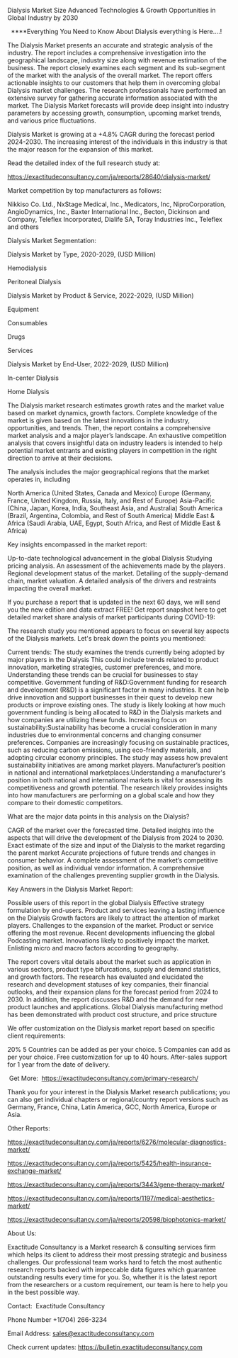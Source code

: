 Dialysis Market Size Advanced Technologies & Growth Opportunities in Global Industry by 2030

  ****Everything You Need to Know About Dialysis everything is Here....!

The Dialysis Market presents an accurate and strategic analysis of the industry. The report includes a comprehensive investigation into the geographical landscape, industry size along with revenue estimation of the business. The report closely examines each segment and its sub-segment of the market with the analysis of the overall market. The report offers actionable insights to our customers that help them in overcoming global Dialysis market challenges. The research professionals have performed an extensive survey for gathering accurate information associated with the market. The Dialysis Market forecasts will provide deep insight into industry parameters by accessing growth, consumption, upcoming market trends, and various price fluctuations.

Dialysis Market is growing at a +4.8% CAGR during the forecast period 2024-2030. The increasing interest of the individuals in this industry is that the major reason for the expansion of this market.

Read the detailed index of the full research study at:

https://exactitudeconsultancy.com/ja/reports/28640/dialysis-market/

Market competition by top manufacturers as follows:

Nikkiso Co. Ltd., NxStage Medical, Inc., Medicators, Inc, NiproCorporation, AngioDynamics, Inc., Baxter International Inc., Becton, Dickinson and Company, Teleflex Incorporated, Dialife SA, Toray Industries Inc., Teleflex and others

Dialysis Market Segmentation:

Dialysis Market by Type, 2020-2029, (USD Million)

Hemodialysis

Peritoneal Dialysis

Dialysis Market by Product & Service, 2022-2029, (USD Million)

Equipment

Consumables

Drugs

Services

Dialysis Market by End-User, 2022-2029, (USD Million)

In-center Dialysis

Home Dialysis

The Dialysis market research estimates growth rates and the market value based on market dynamics, growth factors. Complete knowledge of the market is given based on the latest innovations in the industry, opportunities, and trends. Then, the report contains a comprehensive market analysis and a major player’s landscape. An exhaustive competition analysis that covers insightful data on industry leaders is intended to help potential market entrants and existing players in competition in the right direction to arrive at their decisions.

The analysis includes the major geographical regions that the market operates in, including

North America (United States, Canada and Mexico)
Europe (Germany, France, United Kingdom, Russia, Italy, and Rest of Europe)
Asia-Pacific (China, Japan, Korea, India, Southeast Asia, and Australia)
South America (Brazil, Argentina, Colombia, and Rest of South America)
Middle East & Africa (Saudi Arabia, UAE, Egypt, South Africa, and Rest of Middle East & Africa)

Key insights encompassed in the market report:

Up-to-date technological advancement in the global Dialysis
Studying pricing analysis.
An assessment of the achievements made by the players.
Regional development status of the market.
Detailing of the supply-demand chain, market valuation.
A detailed analysis of the drivers and restraints impacting the overall market.

If you purchase a report that is updated in the next 60 days, we will send you the new edition and data extract FREE! Get report snapshot here to get detailed market share analysis of market participants during COVID-19:

The research study you mentioned appears to focus on several key aspects of the Dialysis markets. Let's break down the points you mentioned:

Current trends: The study examines the trends currently being adopted by major players in the Dialysis This could include trends related to product innovation, marketing strategies, customer preferences, and more. Understanding these trends can be crucial for businesses to stay competitive.
Government funding of R&D:Government funding for research and development (R&D) is a significant factor in many industries. It can help drive innovation and support businesses in their quest to develop new products or improve existing ones. The study is likely looking at how much government funding is being allocated to R&D in the Dialysis markets and how companies are utilizing these funds.
Increasing focus on sustainability:Sustainability has become a crucial consideration in many industries due to environmental concerns and changing consumer preferences. Companies are increasingly focusing on sustainable practices, such as reducing carbon emissions, using eco-friendly materials, and adopting circular economy principles. The study may assess how prevalent sustainability initiatives are among market players.
Manufacturer’s position in national and international marketplaces:Understanding a manufacturer's position in both national and international markets is vital for assessing its competitiveness and growth potential. The research likely provides insights into how manufacturers are performing on a global scale and how they compare to their domestic competitors.

What are the major data points in this analysis on the Dialysis?

CAGR of the market over the forecasted time.
Detailed insights into the aspects that will drive the development of the Dialysis from 2024 to 2030.
Exact estimate of the size and input of the Dialysis to the market regarding the parent market
Accurate projections of future trends and changes in consumer behavior. A complete assessment of the market’s competitive position, as well as individual vendor information.
A comprehensive examination of the challenges preventing supplier growth in the Dialysis.

Key Answers in the Dialysis Market Report:

Possible users of this report in the global Dialysis
Effective strategy formulation by end-users.
Product and services leaving a lasting influence on the Dialysis
Growth factors are likely to attract the attention of market players.
Challenges to the expansion of the market.
Product or service offering the most revenue.
Recent developments influencing the global Podcasting market.
Innovations likely to positively impact the market.
Enlisting micro and macro factors according to geography.

The report covers vital details about the market such as application in various sectors, product type bifurcations, supply and demand statistics, and growth factors. The research has evaluated and elucidated the research and development statuses of key companies, their financial outlooks, and their expansion plans for the forecast period from 2024 to 2030. In addition, the report discusses R&D and the demand for new product launches and applications. Global Dialysis manufacturing method has been demonstrated with product cost structure, and price structure

We offer customization on the Dialysis market report based on specific client requirements:

20%
5 Countries can be added as per your choice.
5 Companies can add as per your choice.
Free customization for up to 40 hours.
After-sales support for 1 year from the date of delivery.

 Get More:  https://exactitudeconsultancy.com/primary-research/

Thank you for your interest in the Dialysis Market research publications; you can also get individual chapters or regional/country report versions such as Germany, France, China, Latin America, GCC, North America, Europe or Asia.

Other Reports:

https://exactitudeconsultancy.com/ja/reports/6276/molecular-diagnostics-market/

https://exactitudeconsultancy.com/ja/reports/5425/health-insurance-exchange-market/

https://exactitudeconsultancy.com/ja/reports/3443/gene-therapy-market/

https://exactitudeconsultancy.com/ja/reports/1197/medical-aesthetics-market/

https://exactitudeconsultancy.com/ja/reports/20598/biophotonics-market/

About Us:

Exactitude Consultancy is a Market research & consulting services firm which helps its client to address their most pressing strategic and business challenges. Our professional team works hard to fetch the most authentic research reports backed with impeccable data figures which guarantee outstanding results every time for you. So, whether it is the latest report from the researchers or a custom requirement, our team is here to help you in the best possible way.

Contact:  Exactitude Consultancy

Phone Number +1(704) 266-3234

Email Address: sales@exactitudeconsultancy.com

Check current updates: https://bulletin.exactitudeconsultancy.com
